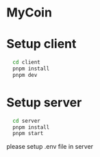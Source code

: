 # MyCoin

# Setup client

```bash
  cd client
  pnpm install
  pnpm dev
```

# Setup server

```bash
  cd server
  pnpm install
  pnpm start
```

please setup .env file in server
